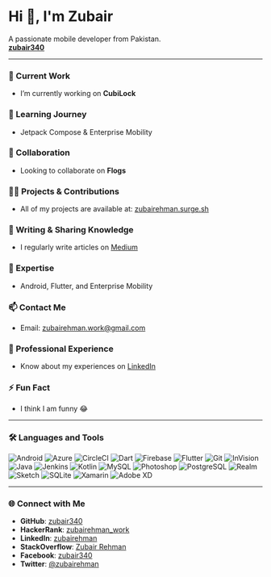 # Hi 👋, I'm Zubair

A passionate mobile developer from Pakistan.  
[**zubair340**](https://github.com/zubair340)

---

### 🔭 Current Work
- I’m currently working on **CubiLock**

### 🌱 Learning Journey
- Jetpack Compose & Enterprise Mobility

### 👯 Collaboration
- Looking to collaborate on **Flogs**

### 👨‍💻 Projects & Contributions
- All of my projects are available at: [zubairehman.surge.sh](http://zubairehman.surge.sh/#/)

### 📝 Writing & Sharing Knowledge
- I regularly write articles on [Medium](https://medium.com/@zubairehman)

### 💬 Expertise
- Android, Flutter, and Enterprise Mobility

### 📫 Contact Me
- Email: [zubairehman.work@gmail.com](mailto:zubairehman.work@gmail.com)

### 📄 Professional Experience
- Know about my experiences on [LinkedIn](https://www.linkedin.com/in/zubairehman/)

### ⚡ Fun Fact
- I think I am funny 😂

---

### 🛠️ Languages and Tools

![Android](https://img.shields.io/badge/-Android-3DDC84?logo=android&logoColor=white) 
![Azure](https://img.shields.io/badge/-Azure-0078D4?logo=microsoft-azure&logoColor=white) 
![CircleCI](https://img.shields.io/badge/-CircleCI-343434?logo=circleci&logoColor=white) 
![Dart](https://img.shields.io/badge/-Dart-0175C2?logo=dart&logoColor=white) 
![Firebase](https://img.shields.io/badge/-Firebase-FFCA28?logo=firebase&logoColor=white) 
![Flutter](https://img.shields.io/badge/-Flutter-02569B?logo=flutter&logoColor=white) 
![Git](https://img.shields.io/badge/-Git-F05032?logo=git&logoColor=white) 
![InVision](https://img.shields.io/badge/-InVision-FF3366?logo=invision&logoColor=white) 
![Java](https://img.shields.io/badge/-Java-007396?logo=java&logoColor=white) 
![Jenkins](https://img.shields.io/badge/-Jenkins-D24939?logo=jenkins&logoColor=white) 
![Kotlin](https://img.shields.io/badge/-Kotlin-0095D5?logo=kotlin&logoColor=white) 
![MySQL](https://img.shields.io/badge/-MySQL-4479A1?logo=mysql&logoColor=white) 
![Photoshop](https://img.shields.io/badge/-Photoshop-31A8FF?logo=adobe-photoshop&logoColor=white) 
![PostgreSQL](https://img.shields.io/badge/-PostgreSQL-4169E1?logo=postgresql&logoColor=white) 
![Realm](https://img.shields.io/badge/-Realm-39477F?logo=realm&logoColor=white) 
![Sketch](https://img.shields.io/badge/-Sketch-F7B500?logo=sketch&logoColor=white) 
![SQLite](https://img.shields.io/badge/-SQLite-003B57?logo=sqlite&logoColor=white) 
![Xamarin](https://img.shields.io/badge/-Xamarin-3498DB?logo=xamarin&logoColor=white) 
![Adobe XD](https://img.shields.io/badge/-Adobe_XD-FF61F6?logo=adobe-xd&logoColor=white) 

---

### 🌐 Connect with Me

- **GitHub**: [zubair340](https://github.com/zubair340)
- **HackerRank**: [zubairehman_work](https://www.hackerrank.com/zubairehman_work)
- **LinkedIn**: [zubairehman](https://www.linkedin.com/in/zubairehman/)
- **StackOverflow**: [Zubair Rehman](https://stackoverflow.com/users/2559493/zubair-rehman)
- **Facebook**: [zubair340](https://www.facebook.com/zubair340/)
- **Twitter**: [@zubairehman](https://twitter.com/zubairehman)
